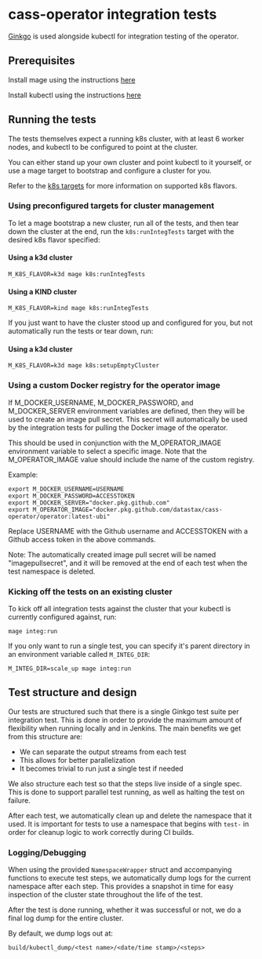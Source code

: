  # cass-operator integration tests

[Ginkgo](https://onsi.github.io/ginkgo/) is used alongside kubectl
for integration testing of the operator.

## Prerequisites
Install mage using the instructions
[here](https://github.com/magefile/mage#installation)

Install kubectl using the instructions
[here](https://kubernetes.io/docs/tasks/tools/install-kubectl) 

## Running the tests
The tests themselves expect a running k8s cluster, with at least 6 worker nodes,
and kubectl to be configured to point at the cluster.

You can either stand up your own cluster and point kubectl to it yourself, or use
a mage target to bootstrap and configure a cluster for you.

Refer to the [k8s targets](../docs/developer/k8s_targets.md) for more information on
supported k8s flavors.

### Using preconfigured targets for cluster management

To let a mage bootstrap a new cluster, run all of the tests,
and then tear down the cluster at the end, run the `k8s:runIntegTests` target
with the desired k8s flavor specified:

#### Using a k3d cluster
```
M_K8S_FLAVOR=k3d mage k8s:runIntegTests
```

#### Using a KIND cluster
```
M_K8S_FLAVOR=kind mage k8s:runIntegTests
```

If you just want to have the cluster stood up and configured for you, but
not automatically run the tests or tear down, run:

#### Using a k3d cluster
```
M_K8S_FLAVOR=k3d mage k8s:setupEmptyCluster
```

### Using a custom Docker registry for the operator image

If M_DOCKER_USERNAME, M_DOCKER_PASSWORD, and M_DOCKER_SERVER environment variables are defined, then they will be used to create an image pull secret.  This secret will automatically be used by the integration tests for pulling the Docker image of the operator.

This should be used in conjunction with the M_OPERATOR_IMAGE environment variable to select a specific image.  Note that the M_OPERATOR_IMAGE value should include the name of the custom registry.

Example:

```console
export M_DOCKER_USERNAME=USERNAME
export M_DOCKER_PASSWORD=ACCESSTOKEN
export M_DOCKER_SERVER="docker.pkg.github.com"
export M_OPERATOR_IMAGE="docker.pkg.github.com/datastax/cass-operator/operator:latest-ubi"
```

Replace USERNAME with the Github username and ACCESSTOKEN with a Github access token in the above commands.

Note: The automatically created image pull secret will be named "imagepullsecret", and it will be removed at the end of each test when the test namespace is deleted.

### Kicking off the tests on an existing cluster
To kick off all integration tests against the cluster that your kubectl
is currently configured against, run:
```
mage integ:run
```

If you only want to run a single test, you can specify it's parent directory
in an environment variable called `M_INTEG_DIR`:
```
M_INTEG_DIR=scale_up mage integ:run
```

## Test structure and design
Our tests are structured such that there is a single Ginkgo test suite
per integration test. This is done in order to provide the maximum amount
of flexibility when running locally and in Jenkins. The main benefits we
get from this structure are:

* We can separate the output streams from each test
* This allows for better parallelization
* It becomes trivial to run just a single test if needed

We also structure each test so that the steps live inside of a single spec.
This is done to support parallel test running, as well as halting the test on
failure.

After each test, we automatically clean up and delete the namespace that it used. 
It is important for tests to use a namespace that begins with `test-` in order for
cleanup logic to work correctly during CI builds.

### Logging/Debugging
When using the provided `NamespaceWrapper` struct and accompanying functions to
execute test steps, we automatically dump logs for the current namespace after
each step. This provides a snapshot in time for easy inspection of the cluster
state throughout the life of the test.

After the test is done running, whether it was successful or not, we do a
final log dump for the entire cluster.

By default, we dump logs out at:
```
build/kubectl_dump/<test name>/<date/time stamp>/<steps>
```
